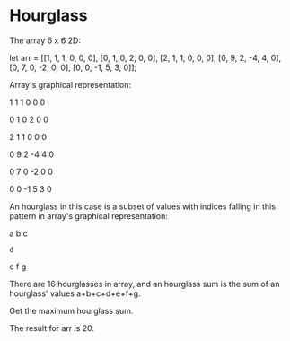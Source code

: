 # Hourglass

The array 6 x 6 2D: 

let arr = [[1, 1, 1, 0, 0, 0], [0, 1, 0, 2, 0, 0], [2, 1, 1, 0, 0, 0], [0, 9, 2, -4, 4, 0], [0, 7, 0, -2, 0, 0], [0, 0, -1, 5, 3, 0]];

Array's graphical representation:

1  1  1  0  0  0

0  1  0  2  0  0

2  1  1  0  0  0

0  9  2 -4  4  0

0  7  0 -2  0  0

0  0 -1  5  3  0

An hourglass in this case is a subset of values with indices falling in this pattern in array's graphical representation:

a   b   c

    d

e   f   g


There are 16 hourglasses in array, and an hourglass sum is the sum of an hourglass' values a+b+c+d+e+f+g.

Get the maximum hourglass sum.

The result for arr is 20.


